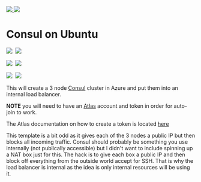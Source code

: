 <a href="https://portal.azure.com/#create/Microsoft.Template/uri/https%3A%2F%2Fraw.githubusercontent.com%2FAzure%2Fazure-quickstart-templates%2Fmaster%2Fconsul-on-ubuntu%2Fazuredeploy.json" target="_blank">
    <img src="http://azuredeploy.net/deploybutton.png"/>
</a>
<a href="http://armviz.io/#/?load=https%3A%2F%2Fraw.githubusercontent.com%2FAzure%2Fazure-quickstart-templates%2Fmaster%2Fconsul-on-ubuntu%2Fazuredeploy.json" target="_blank">
  <img src="http://armviz.io/visualizebutton.png"/>
</a>


# Consul on Ubuntu

<IMG SRC="https://azbotstorage.blob.core.windows.net/badges/consul-on-ubuntu/PublicLastTestDate.svg" />&nbsp;
<IMG SRC="https://azbotstorage.blob.core.windows.net/badges/consul-on-ubuntu/PublicDeployment.svg" />&nbsp;

<IMG SRC="https://azbotstorage.blob.core.windows.net/badges/consul-on-ubuntu/FairfaxLastTestDate.svg" />&nbsp;
<IMG SRC="https://azbotstorage.blob.core.windows.net/badges/consul-on-ubuntu/FairfaxDeployment.svg" />&nbsp;

<IMG SRC="https://azbotstorage.blob.core.windows.net/badges/consul-on-ubuntu/BestPracticeResult.svg" />&nbsp;
<IMG SRC="https://azbotstorage.blob.core.windows.net/badges/consul-on-ubuntu/CredScanResult.svg" />&nbsp;

This will create a 3 node [Consul](https://www.consul.io/) cluster in Azure and put them into an internal load balancer.

**NOTE** you will need to have an [Atlas](https://atlas.hashicorp.com/) account and token in order for auto-join to work.

The Atlas documentation on how to create a token is located [here](https://atlas.hashicorp.com/help/user-accounts/authentication)

This template is a bit odd as it gives each of the 3 nodes a public IP but then blocks all incoming traffic. Consul should probably be something 
you use internally (not publically accessible) but I didn't want to include spinning up a NAT box just for this. The hack is to give each box 
a public IP and then block off everything from the outside world accept for SSH. That is why the load balancer is internal as the idea is only internal 
resources will be using it.




